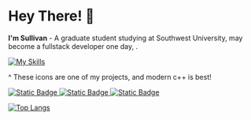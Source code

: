 # Hey There! 👋
**I'm Sullivan** - A graduate student studying at Southwest University, may become a fullstack developer one day, . 

[![My Skills](https://skillicons.dev/icons?i=cpp,ts,tensorflow,linux,vite,tauri,blender)](https://skillicons.dev) 

^ These icons are one of my projects, and modern c++ is best!

<a href="https://blog.sullivanzeng.top">![Static Badge](https://img.shields.io/badge/Blog-博客-blue) 
<a href="https://space.bilibili.com/275981304">![Static Badge](https://img.shields.io/badge/Bilibili-小电视-pink) 
<a href="http://gcjsxy.swu.edu.cn">![Static Badge](https://img.shields.io/badge/School-西南大学-green) 

[![Top Langs](https://github-readme-stats.vercel.app/api/top-langs/?username=sullivan986&theme=onedark)](https://github.com/anuraghazra/github-readme-stats)

